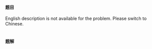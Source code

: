 #### 题目
<p>English description is not available for the problem. Please switch to Chinese.<br />
&nbsp;</p>


 #### 题解